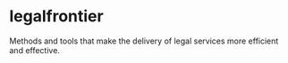 # legalfrontier
Methods and tools that make the delivery of legal services more efficient and effective.
